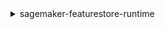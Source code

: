 <details>

<summary>
sagemaker-featurestore-runtime
</summary>

- <details><summary>batch-get-record</summary>

  * --identifiers
  * --cli-input-json
  * --cli-input-yaml
  * --generate-cli-skeleton


- <details><summary>delete-record</summary>

  * --feature-group-name
  * --record-identifier-value-as-string
  * --event-time
  * --cli-input-json
  * --cli-input-yaml
  * --generate-cli-skeleton


- <details><summary>get-record</summary>

  * --feature-group-name
  * --record-identifier-value-as-string
  * --feature-names
  * --cli-input-json
  * --cli-input-yaml
  * --generate-cli-skeleton


- <details><summary>help</summary>

  * 


- <details><summary>put-record</summary>

  * --feature-group-name
  * --record
  * --cli-input-json
  * --cli-input-yaml
  * --generate-cli-skeleton


</details>

